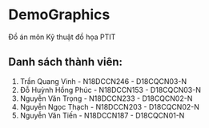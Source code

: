 # DemoGraphics

Đồ án môn Kỹ thuật đồ họa PTIT

## Danh sách thành viên:

1.	Trần Quang Vinh - N18DCCN246 - D18CQCN03-N
2.	Đỗ Huỳnh Hồng Phúc - N18DCCN153 - D18CQCN03-N
3.	Nguyễn Văn Trọng - N18DCCN233 - D18CQCN02-N
4.	Nguyễn Ngọc Thạch - N18DCCN203 - D18CQCN02-N
5.	Nguyễn Văn Tiến - N18DCCN187 - D18CQCN01-N
